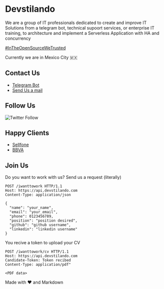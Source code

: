 # Devstilando

We are a group of IT professionals dedicated to create and improve IT Solutions from a telegram bot, technical supoort services, or enterprise IT training, to architecture and implement a Serverless Application with HA and concurrency

[#InTheOpenSourceWeTrusted](https://twitter.com/search?q=%23intheopensourcewetrusted)

Currently we are in Mexico City 🇲🇽

## Contact Us

- [Telegram Bot](https://t.me/Devstilandbot)
- [Send Us a mail](mailto://contact@devstilando.com)

## Follow Us

![Twitter Follow](https://img.shields.io/twitter/follow/devstilando?label=DevStilando&style=social)

## Happy Clients

- [Sellfone](https://sellfone.mx/)
- [BBVA](https://bbva.mx)

## Join Us

Do you want to work with us? Send us a request (literally) 

```HTTP
POST /iwanttowork HTTP/1.1
Host: https://api.devstilando.com
Content-Type: application/json

{
  "name": "your_name",
  "email": "your_email",
  "phone": 0123456789,
  "position": "position desired",
  "github": "github username",
  "linkedin": "linkedin username"
}
```

You recive a token to upload your CV

```HTTP
POST /iwanttowork/cv HTTP/1.1
Host: https://api.devstilando.com
Candidate-Token: Token recibed
Content-Type: application/pdf"

<PDF data>
```

Made with ♥ and Markdown
